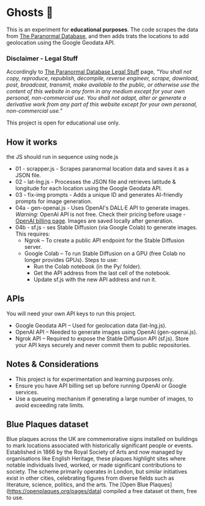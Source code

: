 # Ghosts 👻
This is an experiment for **educational purposes**. The code scrapes the data from [The Paranormal Database](https://www.paranormaldatabase.com/), and then adds trats the locations to add geolocation using the Google Geodata API.

### Disclaimer - Legal Stuff
Accordingly to [The Paranormal Database Legal Stuff](https://www.paranormaldatabase.com/legal/index.html) page, *"You shall not copy, reproduce, republish, decompile, reverse engineer, scrape, download, post, broadcast, transmit, make available to the public, or otherwise use the content of this website in any form in any medium except for your own personal, non-commercial use. You shall not adapt, alter or generate a derivative work from any part of this website except for your own personal, non-commercial use."*

This project is open for educational use only.

## How it works
the JS should run in sequence using node.js
- 01 - scrapper.js - Scrapes paranormal location data and saves it as a JSON file.
- 02 - lat-lng.js - Processes the JSON file and retrieves latitude & longitude for each location using the Google Geodata API.
- 03 - fix-img prompts - Adds a unique ID and generates AI-friendly prompts for image generation.
- 04a - gen-openai.js - Uses OpenAI's DALL·E API to generate images. *Warning*: OpenAI API is not free. Check their pricing before usage - [OpenAI billing page](https://openai.com/api/pricing/). Images are saved locally after generation.
- 04b - sf.js - ses Stable Diffusion (via Google Colab) to generate images. This requires:
    - Ngrok – To create a public API endpoint for the Stable Diffusion server.
    - Google Colab – To run Stable Diffusion on a GPU (free Colab no longer provides GPUs). Steps to use:
        - Run the Colab notebook (in the Py/ folder).
        - Get the API address from the last cell of the notebook.
        - Update sf.js with the new API address and run it.

## APIs
You will need your own API keys to run this project.
- Google Geodata API – Used for geolocation data (lat-lng.js).
- OpenAI API – Needed to generate images using OpenAI (gen-openai.js).
- Ngrok API – Required to expose the Stable Diffusion API (sf.js).
Store your API keys securely and never commit them to public repositories.

## Notes & Considerations
- This project is for experimentation and learning purposes only.
- Ensure you have API billing set up before running OpenAI or Google services.
- Use a queueing mechanism if generating a large number of images, to avoid exceeding rate limits.

## Blue Plaques dataset
Blue plaques across the UK are commemorative signs installed on buildings to mark locations associated with historically significant people or events. Established in 1866 by the Royal Society of Arts and now managed by organisations like English Heritage, these plaques highlight sites where notable individuals lived, worked, or made significant contributions to society. The scheme primarily operates in London, but similar initiatives exist in other cities, celebrating figures from diverse fields such as literature, science, politics, and the arts. The [Open Blue Plaques] (https://openplaques.org/pages/data) compiled a free dataset ot them, free to use.